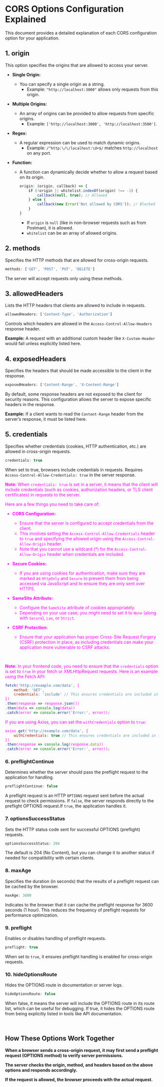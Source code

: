 # CORS Options Configuration Explained

This document provides a detailed explanation of each CORS configuration option for your application.

## **1. origin**

This option specifies the origins that are allowed to access your server.

* **Single Origin:**

   - You can specify a single origin as a string.
     - Example: `"http://localhost:3000"` allows only requests from this origin.

* **Multiple Origins:**

   - An array of origins can be provided to allow requests from specific origins.
     - Example: `['http://localhost:3000', 'http://localhost:3500']`.

* **Regex:**

   - A regular expression can be used to match dynamic origins.
     - Example: `/^http:\/\/localhost:\d+$/` matches `http://localhost` on any port.

* **Function:**

   - A function can dynamically decide whether to allow a request based on its origin.

     ```javascript
     origin: (origin, callback) => {
         if (!origin || whitelist.indexOf(origin) !== -1) {
             callback(null, true); // Allowed
         } else {
             callback(new Error('Not allowed by CORS')); // Blocked
         }
     }
     ```

     - If `origin` is `null` (like in non-browser requests such as from Postman), it is allowed.
     - `whitelist` can be an array of allowed origins.


## **2. methods**

Specifies the HTTP methods that are allowed for cross-origin requests.

```javascript
methods: ['GET', 'POST', 'PUT', 'DELETE']
```
The server will accept requests only using these methods.


## **3. allowedHeaders**

Lists the HTTP headers that clients are allowed to include in requests.

```javascript
allowedHeaders: ['Content-Type', 'Authorization']
```

Controls which headers are allowed in the `Access-Control-Allow-Headers` response header.

**Example:** A request with an additional custom header like `X-Custom-Header` would fail unless explicitly listed here.


## **4. exposedHeaders**

Specifies the headers that should be made accessible to the client in the response.

```javascript
exposedHeaders: ['Content-Range', 'X-Content-Range']
```
By default, some response headers are not exposed to the client for security reasons.
This configuration allows the server to expose specific headers in the response.

**Example:** If a client wants to read the `Content-Range` header from the server’s response, it must be listed here.


## **5. credentials**

Specifies whether credentials (cookies, HTTP authentication, etc.) are allowed in cross-origin requests.

```javascript
credentials: true
```

When set to true, browsers include credentials in requests.
Requires `Access-Control-Allow-Credentials: true` in the server response.

<span style="color:magenta">

**Note:** When `credentials: true` is set in a server, it means that the client will include credentials (such as cookies, authorization headers, or TLS client certificates) in requests to the server.

Here are a few things you need to take care of:

* **CORS Configuration:**
    * Ensure that the server is configured to accept credentials from the client. 
    * This involves setting the `Access-Control-Allow-Credentials` header to `true` and specifying the allowed origin using the `Access-Control-Allow-Origin` header. 
    * Note that you cannot use a wildcard (*) for the `Access-Control-Allow-Origin` header when credentials are included.

* **Secure Cookies:**
    * If you are using cookies for authentication, make sure they are marked as `HttpOnly` and `Secure` to prevent them from being accessed via JavaScript and to ensure they are only sent over HTTPS.

* **SameSite Attribute:**
    * Configure the `SameSite` attribute of cookies appropriately. 
    * Depending on your use case, you might need to set it to `None` (along with `Secure`), `Lax`, or `Strict`.

* **CSRF Protection:**
    * Ensure that your application has proper Cross-Site Request Forgery (CSRF) protection in place, as including credentials can make your application more vulnerable to CSRF attacks.

<br>

**Note:** In your frontend code, you need to ensure that the `credentials` option is set to `true` in your fetch or XMLHttpRequest requests. Here is an example using the Fetch API:

```javascript
fetch('http://example.com/data', {
    method: 'GET',
    credentials: 'include' // This ensures credentials are included in the request
})
.then(response => response.json())
.then(data => console.log(data))
.catch(error => console.error('Error:', error));
```

If you are using Axios, you can set the `withCredentials` option to `true`:

```javascript
axios.get('http://example.com/data', {
    withCredentials: true // This ensures credentials are included in the request
})
.then(response => console.log(response.data))
.catch(error => console.error('Error:', error));
```
</span>


### **6. preflightContinue**

Determines whether the server should pass the preflight request to the application for handling.

```javascript
preflightContinue: false
```
A preflight request is an HTTP `OPTIONS` request sent before the actual request to check permissions.
If `false`, the server responds directly to the preflight OPTIONS request.If `true`, the application handles it.


### **7. optionsSuccessStatus**

Sets the HTTP status code sent for successful OPTIONS (preflight) requests.

```javascript
optionsSuccessStatus: 204
```

The default is 204 (No Content), but you can change it to another status if needed for compatibility with certain clients.


### **8. maxAge**

Specifies the duration (in seconds) that the results of a preflight request can be cached by the browser.

```javascript
maxAge: 3600
```
Indicates to the browser that it can cache the preflight response for 3600 seconds (1 hour). This reduces the frequency of preflight requests for performance optimization.


### **9. preflight**

Enables or disables handling of preflight requests.

```javascript
preflight: true
```

When set to `true`, it ensures preflight handling is enabled for cross-origin requests.


### **10. hideOptionsRoute**

Hides the OPTIONS route in documentation or server logs.

```javascript
hideOptionsRoute: false
```

When false, it means the server will include the OPTIONS route in its route list, which can be useful for debugging.
If true, it hides the OPTIONS route from being explicitly listed in tools like API documentation.


<br>

## **How These Options Work Together**

**When a browser sends a cross-origin request, it may first send a preflight request (OPTIONS method) to verify server permissions.**

**The server checks the origin, method, and headers based on the above options and responds accordingly.**

**If the request is allowed, the browser proceeds with the actual request.**